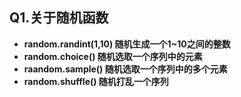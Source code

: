 ## Q1.关于随机函数

* **random.randint(1,10)    随机生成一个1~10之间的整数**
* **random.choice()         随机选取一个序列中的元素**
* **raandom.sample()       随机选取一个序列中的多个元素**
* **random.shuffle()       随机打乱一个序列**
